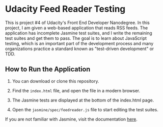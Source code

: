 # Udacity Feed Reader Testing


This is project #4 of Udacity's Front End Developer Nanodegree. In this project, I am given a web-based application that reads RSS feeds. The application has incomplete Jasmine test suites, and I write the remaining test suites and get them to pass. The goal is to learn about JavaScript testing, which is an important part of the development process and many organizations practice a standard known as "test-driven development" or TDD.

## How to Run the Application

1. You can download or clone this repository.

2. Find the `index.html` file, and open the file in a modern browser.

3. The Jasmine tests are displayed at the bottom of the index.html page. 

4. Open the `jasmine/spec/feedreader.js` file to start editing the test suites.

If you are not familiar with Jasmine, visit the documentation [here](https://jasmine.github.io/ "Jasmine Documentation").
